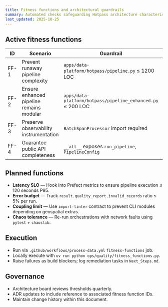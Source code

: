 ```yaml
---
title: Fitness functions and architectural guardrails
summary: Automated checks safeguarding Hotpass architecture characteristics.
last_updated: 2025-10-25
---
```


## Active fitness functions

| ID   | Scenario                                 | Guardrail                                                   | Implementation                     | Threshold |
| ---- | ---------------------------------------- | ----------------------------------------------------------- | ---------------------------------- | --------- |
| FF-1 | Prevent runaway pipeline complexity      | `apps/data-platform/hotpass/pipeline.py` ≤ 1200 LOC         | `ops/quality/fitness_functions.py` | Pass/fail |
| FF-2 | Ensure enhanced pipeline remains modular | `apps/data-platform/hotpass/pipeline_enhanced.py` ≤ 200 LOC | Same script                        | Pass/fail |
| FF-3 | Preserve observability instrumentation   | `BatchSpanProcessor` import required                        | Same script                        | Presence  |
| FF-4 | Guarantee public API completeness        | `__all__` exposes `run_pipeline`, `PipelineConfig`          | Same script                        | Presence  |

## Planned functions

- **Latency SLO** — Hook into Prefect metrics to ensure pipeline execution ≤ 120 seconds P95.
- **Error budget** — Track `result.quality_report.invalid_records` ratio ≤ 5% per run.
- **Coupling limit** — Use `import-linter` contract to prevent CLI modules depending on geospatial extras.
- **Chaos tolerance** — Re-run orchestrations with network faults using `pytest` + `chaoslib`.

## Execution

- Run via `.github/workflows/process-data.yml` `fitness-functions` job.
- Locally execute with `uv run python ops/quality/fitness_functions.py`.
- Raise failures as build blockers; log remediation tasks in `Next_Steps.md`.

## Governance

- Architecture board reviews thresholds quarterly.
- ADR updates to include reference to associated fitness function IDs.
- Maintain change history within this document.
